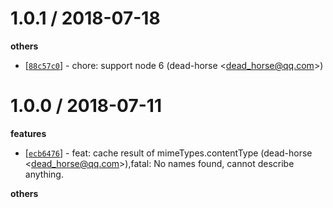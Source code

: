 # 1.0.1 / 2018-07-18

**others**

- [[`88c57c0`](http://github.com/node-modules/cache-content-type/commit/88c57c0bd571da12d7917ae15ad67f02b7b5eabe)] - chore: support node 6 (dead-horse <<dead_horse@qq.com>>)

# 1.0.0 / 2018-07-11

**features**

- [[`ecb6476`](http://github.com/node-modules/cache-content-type/commit/ecb6476da4a714246f12a86c191dc05aad42e806)] - feat: cache result of mimeTypes.contentType (dead-horse <<dead_horse@qq.com>>),fatal: No names found, cannot describe anything.

**others**
